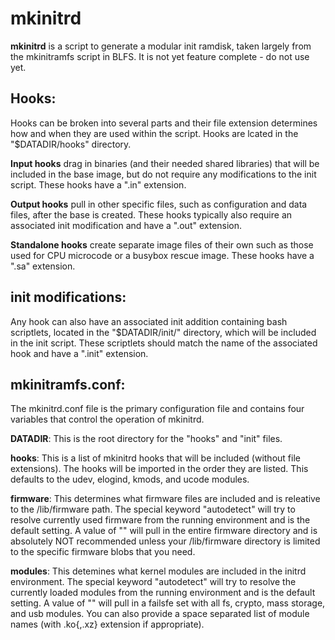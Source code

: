 <h1>mkinitrd</h1>

<b>mkinitrd</b> is a script to generate a modular init ramdisk, taken largely from the
mkinitramfs script in BLFS. It is not yet feature complete - do not use yet.

<h2>Hooks:</h2>
  Hooks can be broken into several parts and their file extension
  determines how and when they are used within the script. Hooks are
  lcated in the "$DATADIR/hooks" directory.</p>

  <b>Input hooks</b> drag in binaries (and their needed shared libraries) that
  will be included in the base image, but do not require any
  modifications to the init script. These hooks have a ".in" extension.

  <b>Output hooks</b> pull in other specific files, such as configuration and
  data files, after the base is created. These hooks typically also
  require an associated init modification and have a ".out" extension.

  <b>Standalone hooks</b> create separate image files of their own such as
  those used for CPU microcode or a busybox rescue image. These hooks
  have a ".sa" extension.


<h2>init modifications:</h2>
  Any hook can also have an associated init addition containing bash
  scriptlets, located in the "$DATADIR/init/" directory, which will be
  included in the init script. These scriptlets should match the name
  of the associated hook and have a ".init" extension.


<h2>mkinitramfs.conf:</h2>
  The mkinitrd.conf file is the primary configuration file and contains
  four variables that control the operation of mkinitrd.</p>

  <b>DATADIR</b>: This is the root directory for the "hooks" and "init" files.

  <b>hooks</b>: This is a list of mkinitrd hooks that will be included
  (without file extensions). The hooks will be imported in the order they
  are listed. This defaults to the udev, elogind, kmods, and ucode modules. 

  <b>firmware</b>: This determines what firmware files are included and is
  releative to the /lib/firmware path. The special keyword "autodetect"
  will try to resolve currently used firmware from the running environment
  and is the default setting. A value of "" will pull in the entire firmware
  directory and is absolutely NOT recommended unless your /lib/firmware
  directory is limited to the specific firmware blobs that you need.

  <b>modules</b>: This detemines what kernel modules are included in the
  initrd environment. The special keyword "autodetect" will try to resolve
  the currently loaded modules from the running environment and is the default
  setting. A value of "" will pull in a failsfe set with all fs, crypto, mass
  storage, and usb modules. You can also provide a space separated list of
  module names (with .ko{,.xz} extension if appropriate).



